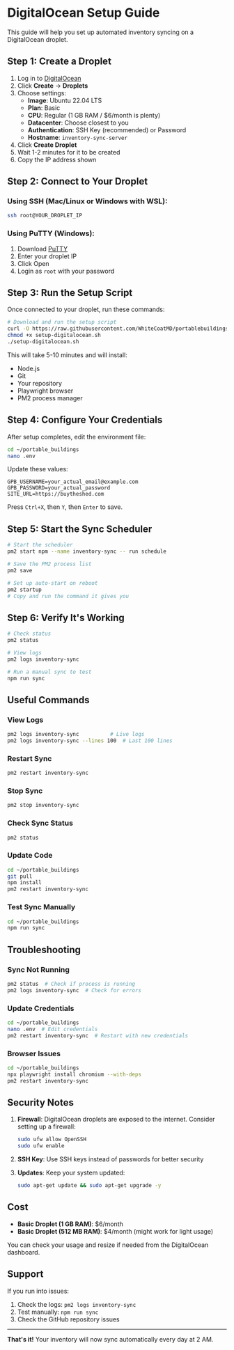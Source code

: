 # DigitalOcean Setup Guide

This guide will help you set up automated inventory syncing on a DigitalOcean droplet.

## Step 1: Create a Droplet

1. Log in to [DigitalOcean](https://cloud.digitalocean.com)
2. Click **Create** → **Droplets**
3. Choose settings:
   - **Image**: Ubuntu 22.04 LTS
   - **Plan**: Basic
   - **CPU**: Regular (1 GB RAM / $6/month is plenty)
   - **Datacenter**: Choose closest to you
   - **Authentication**: SSH Key (recommended) or Password
   - **Hostname**: `inventory-sync-server`
4. Click **Create Droplet**
5. Wait 1-2 minutes for it to be created
6. Copy the IP address shown

## Step 2: Connect to Your Droplet

### Using SSH (Mac/Linux or Windows with WSL):
```bash
ssh root@YOUR_DROPLET_IP
```

### Using PuTTY (Windows):
1. Download [PuTTY](https://www.putty.org/)
2. Enter your droplet IP
3. Click Open
4. Login as `root` with your password

## Step 3: Run the Setup Script

Once connected to your droplet, run these commands:

```bash
# Download and run the setup script
curl -O https://raw.githubusercontent.com/WhiteCoatMD/portablebuildings/master/setup-digitalocean.sh
chmod +x setup-digitalocean.sh
./setup-digitalocean.sh
```

This will take 5-10 minutes and will install:
- Node.js
- Git
- Your repository
- Playwright browser
- PM2 process manager

## Step 4: Configure Your Credentials

After setup completes, edit the environment file:

```bash
cd ~/portable_buildings
nano .env
```

Update these values:
```
GPB_USERNAME=your_actual_email@example.com
GPB_PASSWORD=your_actual_password
SITE_URL=https://buytheshed.com
```

Press `Ctrl+X`, then `Y`, then `Enter` to save.

## Step 5: Start the Sync Scheduler

```bash
# Start the scheduler
pm2 start npm --name inventory-sync -- run schedule

# Save the PM2 process list
pm2 save

# Set up auto-start on reboot
pm2 startup
# Copy and run the command it gives you
```

## Step 6: Verify It's Working

```bash
# Check status
pm2 status

# View logs
pm2 logs inventory-sync

# Run a manual sync to test
npm run sync
```

## Useful Commands

### View Logs
```bash
pm2 logs inventory-sync          # Live logs
pm2 logs inventory-sync --lines 100  # Last 100 lines
```

### Restart Sync
```bash
pm2 restart inventory-sync
```

### Stop Sync
```bash
pm2 stop inventory-sync
```

### Check Sync Status
```bash
pm2 status
```

### Update Code
```bash
cd ~/portable_buildings
git pull
npm install
pm2 restart inventory-sync
```

### Test Sync Manually
```bash
cd ~/portable_buildings
npm run sync
```

## Troubleshooting

### Sync Not Running
```bash
pm2 status  # Check if process is running
pm2 logs inventory-sync  # Check for errors
```

### Update Credentials
```bash
cd ~/portable_buildings
nano .env  # Edit credentials
pm2 restart inventory-sync  # Restart with new credentials
```

### Browser Issues
```bash
cd ~/portable_buildings
npx playwright install chromium --with-deps
pm2 restart inventory-sync
```

## Security Notes

1. **Firewall**: DigitalOcean droplets are exposed to the internet. Consider setting up a firewall:
   ```bash
   sudo ufw allow OpenSSH
   sudo ufw enable
   ```

2. **SSH Key**: Use SSH keys instead of passwords for better security

3. **Updates**: Keep your system updated:
   ```bash
   sudo apt-get update && sudo apt-get upgrade -y
   ```

## Cost

- **Basic Droplet (1 GB RAM)**: $6/month
- **Basic Droplet (512 MB RAM)**: $4/month (might work for light usage)

You can check your usage and resize if needed from the DigitalOcean dashboard.

## Support

If you run into issues:
1. Check the logs: `pm2 logs inventory-sync`
2. Test manually: `npm run sync`
3. Check the GitHub repository issues

---

**That's it!** Your inventory will now sync automatically every day at 2 AM.
